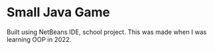 # Small Java Game

Built using NetBeans IDE, school project.
This was made when I was learning OOP in 2022.

